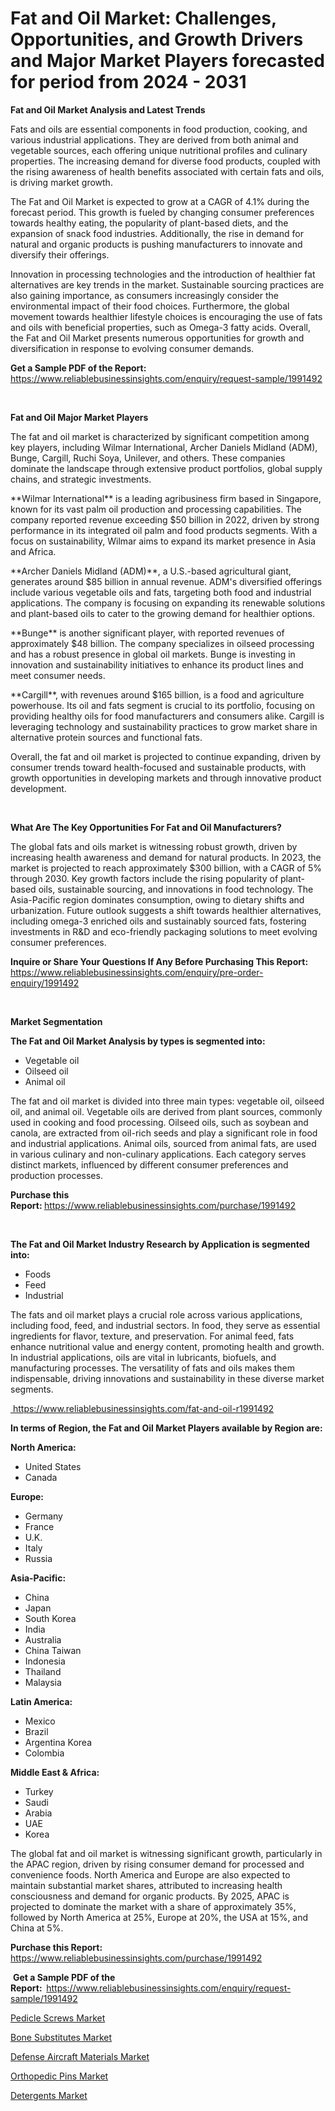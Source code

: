 <p><h1>Fat and Oil Market: Challenges, Opportunities, and Growth Drivers and Major Market Players forecasted for period from 2024 - 2031</h1></p><p><strong>Fat and Oil Market Analysis and Latest Trends</strong></p>
<p><p>Fats and oils are essential components in food production, cooking, and various industrial applications. They are derived from both animal and vegetable sources, each offering unique nutritional profiles and culinary properties. The increasing demand for diverse food products, coupled with the rising awareness of health benefits associated with certain fats and oils, is driving market growth.</p><p>The Fat and Oil Market is expected to grow at a CAGR of 4.1% during the forecast period. This growth is fueled by changing consumer preferences towards healthy eating, the popularity of plant-based diets, and the expansion of snack food industries. Additionally, the rise in demand for natural and organic products is pushing manufacturers to innovate and diversify their offerings.</p><p>Innovation in processing technologies and the introduction of healthier fat alternatives are key trends in the market. Sustainable sourcing practices are also gaining importance, as consumers increasingly consider the environmental impact of their food choices. Furthermore, the global movement towards healthier lifestyle choices is encouraging the use of fats and oils with beneficial properties, such as Omega-3 fatty acids. Overall, the Fat and Oil Market presents numerous opportunities for growth and diversification in response to evolving consumer demands.</p></p>
<p><strong>Get a Sample PDF of the Report:&nbsp;</strong> <a href="https://www.reliablebusinessinsights.com/enquiry/request-sample/1991492?utm_campaign=1109&utm_medium=2&utm_source=Github&utm_content=ia&utm_term=08112024&utm_id=fat-and-oil">https://www.reliablebusinessinsights.com/enquiry/request-sample/1991492</a></p>
<p>&nbsp;</p>
<p><strong>Fat and Oil Major Market Players</strong></p>
<p><p>The fat and oil market is characterized by significant competition among key players, including Wilmar International, Archer Daniels Midland (ADM), Bunge, Cargill, Ruchi Soya, Unilever, and others. These companies dominate the landscape through extensive product portfolios, global supply chains, and strategic investments.</p><p>**Wilmar International** is a leading agribusiness firm based in Singapore, known for its vast palm oil production and processing capabilities. The company reported revenue exceeding $50 billion in 2022, driven by strong performance in its integrated oil palm and food products segments. With a focus on sustainability, Wilmar aims to expand its market presence in Asia and Africa.</p><p>**Archer Daniels Midland (ADM)**, a U.S.-based agricultural giant, generates around $85 billion in annual revenue. ADM's diversified offerings include various vegetable oils and fats, targeting both food and industrial applications. The company is focusing on expanding its renewable solutions and plant-based oils to cater to the growing demand for healthier options.</p><p>**Bunge** is another significant player, with reported revenues of approximately $48 billion. The company specializes in oilseed processing and has a robust presence in global oil markets. Bunge is investing in innovation and sustainability initiatives to enhance its product lines and meet consumer needs.</p><p>**Cargill**, with revenues around $165 billion, is a food and agriculture powerhouse. Its oil and fats segment is crucial to its portfolio, focusing on providing healthy oils for food manufacturers and consumers alike. Cargill is leveraging technology and sustainability practices to grow market share in alternative protein sources and functional fats.</p><p>Overall, the fat and oil market is projected to continue expanding, driven by consumer trends toward health-focused and sustainable products, with growth opportunities in developing markets and through innovative product development.</p></p>
<p>&nbsp;</p>
<p><strong>What Are The Key Opportunities For Fat and Oil Manufacturers?</strong></p>
<p><p>The global fats and oils market is witnessing robust growth, driven by increasing health awareness and demand for natural products. In 2023, the market is projected to reach approximately $300 billion, with a CAGR of 5% through 2030. Key growth factors include the rising popularity of plant-based oils, sustainable sourcing, and innovations in food technology. The Asia-Pacific region dominates consumption, owing to dietary shifts and urbanization. Future outlook suggests a shift towards healthier alternatives, including omega-3 enriched oils and sustainably sourced fats, fostering investments in R&D and eco-friendly packaging solutions to meet evolving consumer preferences.</p></p>
<p><strong>Inquire or Share Your Questions If Any Before Purchasing This Report:</strong> <a href="https://www.reliablebusinessinsights.com/enquiry/pre-order-enquiry/1991492?utm_campaign=1109&utm_medium=2&utm_source=Github&utm_content=ia&utm_term=08112024&utm_id=fat-and-oil">https://www.reliablebusinessinsights.com/enquiry/pre-order-enquiry/1991492</a></p>
<p>&nbsp;</p>
<p><strong>Market Segmentation</strong></p>
<p><strong>The Fat and Oil Market Analysis by types is segmented into:</strong></p>
<p><ul><li>Vegetable oil</li><li>Oilseed oil</li><li>Animal oil</li></ul></p>
<p><p>The fat and oil market is divided into three main types: vegetable oil, oilseed oil, and animal oil. Vegetable oils are derived from plant sources, commonly used in cooking and food processing. Oilseed oils, such as soybean and canola, are extracted from oil-rich seeds and play a significant role in food and industrial applications. Animal oils, sourced from animal fats, are used in various culinary and non-culinary applications. Each category serves distinct markets, influenced by different consumer preferences and production processes.</p></p>
<p><strong>Purchase this Report:&nbsp;</strong><a href="https://www.reliablebusinessinsights.com/purchase/1991492?utm_campaign=1109&utm_medium=2&utm_source=Github&utm_content=ia&utm_term=08112024&utm_id=fat-and-oil">https://www.reliablebusinessinsights.com/purchase/1991492</a></p>
<p>&nbsp;</p>
<p><strong>The Fat and Oil Market Industry Research by Application is segmented into:</strong></p>
<p><ul><li>Foods</li><li>Feed</li><li>Industrial</li></ul></p>
<p><p>The fats and oil market plays a crucial role across various applications, including food, feed, and industrial sectors. In food, they serve as essential ingredients for flavor, texture, and preservation. For animal feed, fats enhance nutritional value and energy content, promoting health and growth. In industrial applications, oils are vital in lubricants, biofuels, and manufacturing processes. The versatility of fats and oils makes them indispensable, driving innovations and sustainability in these diverse market segments.</p></p>
<p><a href="https://www.reliablebusinessinsights.com/fat-and-oil-r1991492?utm_campaign=1109&utm_medium=2&utm_source=Github&utm_content=ia&utm_term=08112024&utm_id=fat-and-oil">&nbsp;https://www.reliablebusinessinsights.com/fat-and-oil-r1991492</a></p>
<p><strong>In terms of Region, the Fat and Oil Market Players available by Region are:</strong></p>
<p>
    <p> <strong> North America: </strong>
        <ul>
            <li>United States</li>
            <li>Canada</li>
        </ul>
        </p> 
    <p> <strong> Europe: </strong>
        <ul>
            <li>Germany</li>
            <li>France</li>
            <li>U.K.</li>
            <li>Italy</li>
            <li>Russia</li>
        </ul>
        </p> 
    <p> <strong> Asia-Pacific: </strong>
        <ul>
            <li>China</li>
            <li>Japan</li>
            <li>South Korea</li>
            <li>India</li>
            <li>Australia</li>
            <li>China Taiwan</li>
            <li>Indonesia</li>
            <li>Thailand</li>
            <li>Malaysia</li>
        </ul>
        </p> 
    <p> <strong> Latin America: </strong>
        <ul>
            <li>Mexico</li>
            <li>Brazil</li>
            <li>Argentina Korea</li>
            <li>Colombia</li>
        </ul>
        </p> 
    <p> <strong> Middle East & Africa: </strong>
        <ul>
            <li>Turkey</li>
            <li>Saudi</li>
            <li>Arabia</li>
            <li>UAE</li>
            <li>Korea</li>
        </ul>
    </p>
    </p>
<p><p>The global fat and oil market is witnessing significant growth, particularly in the APAC region, driven by rising consumer demand for processed and convenience foods. North America and Europe are also expected to maintain substantial market shares, attributed to increasing health consciousness and demand for organic products. By 2025, APAC is projected to dominate the market with a share of approximately 35%, followed by North America at 25%, Europe at 20%, the USA at 15%, and China at 5%.</p></p>
<p><strong>Purchase this Report: </strong><a href="https://www.reliablebusinessinsights.com/purchase/1991492?utm_campaign=1109&utm_medium=2&utm_source=Github&utm_content=ia&utm_term=08112024&utm_id=fat-and-oil">https://www.reliablebusinessinsights.com/purchase/1991492</a></p>
<p>&nbsp;<strong>Get a Sample PDF of the Report:&nbsp;&nbsp;</strong><a href="https://www.reliablebusinessinsights.com/enquiry/request-sample/1991492?utm_campaign=1109&utm_medium=2&utm_source=Github&utm_content=ia&utm_term=08112024&utm_id=fat-and-oil">https://www.reliablebusinessinsights.com/enquiry/request-sample/1991492</a></p>
<p><strong></strong></p>
<p><p><a href="https://issuu.com/reportprime-2/docs/pedicle-screws-market-size-2030.ppt_09353bff4383fd?utm_campaign=1109&utm_medium=2&utm_source=Github&utm_content=ia&utm_term=08112024&utm_id=fat-and-oil">Pedicle Screws Market</a></p><p><a href="https://issuu.com/reportprime-2/docs/bone-substitutes-market-size-2030.p_0a2f31aa107fca?utm_campaign=1109&utm_medium=2&utm_source=Github&utm_content=ia&utm_term=08112024&utm_id=fat-and-oil">Bone Substitutes Market</a></p><p><a href="https://github.com/stumpefzclearez/Market-Research-Report-List-1/blob/main/defense-aircraft-materials-market.md?utm_campaign=1109&utm_medium=2&utm_source=Github&utm_content=ia&utm_term=08112024&utm_id=fat-and-oil">Defense Aircraft Materials Market</a></p><p><a href="https://issuu.com/reportprime-2/docs/orthopedic-pins-market-size-2030.pp_d3cabe6814dce8?utm_campaign=1109&utm_medium=2&utm_source=Github&utm_content=ia&utm_term=08112024&utm_id=fat-and-oil">Orthopedic Pins Market</a></p><p><a href="https://github.com/seraphinaqist/Market-Research-Report-List-1/blob/main/detergents-market.md?utm_campaign=1109&utm_medium=2&utm_source=Github&utm_content=ia&utm_term=08112024&utm_id=fat-and-oil">Detergents Market</a></p></p>